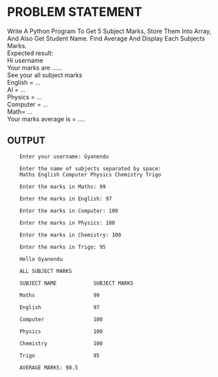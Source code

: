 # PROBLEM STATEMENT

Write A Python Program To Get 5 Subject Marks, Store Them Into Array, And Also Get Student Name. Find Average And Display Each Subjects Marks.
<br>
Expected result:<br>
Hi username<br>
Your marks are ……<br>
See your all subject marks<br>
English = …<br>
AI = …<br>
Physics = …<br>
Computer = …<br>
Math= …<br>
Your marks average is = ….


## OUTPUT
        Enter your username: Gyanendu

        Enter the name of subjects separated by space:
        Maths English Computer Physics Chemistry Trigo

        Enter the marks in Maths: 99                                                                    

        Enter the marks in English: 97

        Enter the marks in Computer: 100

        Enter the marks in Physics: 100

        Enter the marks in Chemistry: 100

        Enter the marks in Trigo: 95

        Hello Gyanendu

        ALL SUBJECT MARKS

        SUBJECT NAME            SUBJECT MARKS

        Maths                   99

        English                 97

        Computer                100

        Physics                 100

        Chemistry               100

        Trigo                   95

        AVERAGE MARKS: 98.5